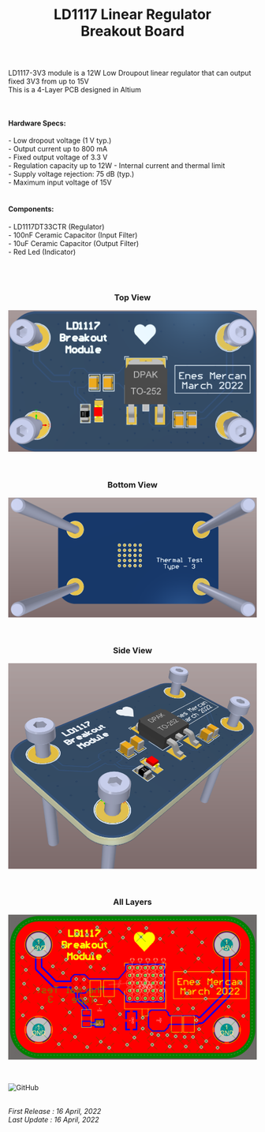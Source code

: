 <!-- BAŞLIK -->
<h1> 
  <p align="center">
     LD1117 Linear Regulator </br> Breakout Board
  </p>
</h1>

</br>

<!-- GİRİŞ -->

<p> LD1117-3V3 module is a 12W Low Droupout linear regulator that can output fixed 3V3 from up to 15V  </br> This is a 4-Layer PCB designed in Altium </p>

</br>

<!-- ÖZELLİKLER -->
                        


<h4> Hardware Specs: </h4> 
- Low dropout voltage (1 V typ.) </br>
- Output current up to 800 mA </br>
- Fixed output voltage of 3.3 V </br>
- Regulation capacity up to 12W
- Internal current and thermal limit </br>
- Supply voltage rejection: 75 dB (typ.) </br>
- Maximum input voltage of 15V </br>


</br>

<h4> Components: </h4> 
- LD1117DT33CTR (Regulator)</br>
- 100nF Ceramic Capacitor (Input Filter)</br>
- 10uF Ceramic Capacitor (Output Filter)</br>
- Red Led (Indicator)</br>


</br>
</br>


<!-- GÖRSELLER -->
                        
                        
<br/>

<H3 align="center"> Top View </H3>
 <p align="center">
  <img src="./Images/Top View 3D.png"></p>


<br/>

<H3 align="center"> Bottom View </H3>
<p align="center">
<img src="./Images/Bottom View 3D.png"></p>


<br/>

<H3 align="center"> Side View </H3>
<p align="center">
<img src="./Images/Side View 3D.png"></p>

<br/>

<H3 align="center"> All Layers </H3>
<p align="center">
<img src="./Images/Multilayer View.png"></p>

<br/>

![GitHub](https://img.shields.io/github/license/enesmrcn/PCB-Design)   

<br/> <i>First Release : 16 April, 2022</i>
<br/> <i>Last Update : 16 April, 2022</i>
